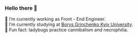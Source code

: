 ### Hello there 🦥 

 🔭 I’m currently working as Front - End Engineer.\
 🌱 I’m currently studying at [Borys Grinchenko Kyiv University](https://partner.kubg.edu.ua/).\
 🐞 Fun fact: ladybugs practice cannibalism and necrophilia.
<!--
**marquisDecarabia/marquisDecarabia** is a ✨ _special_ ✨ repository because its `README.md` (this file) appears on your GitHub profile.

Here are some ideas to get you started:

- 👯 I’m looking to collaborate on ...
- 🤔 I’m looking for help with ...
- 💬 Ask me about ...
- 📫 How to reach me: ...
- 😄 Pronouns: ...
-->
